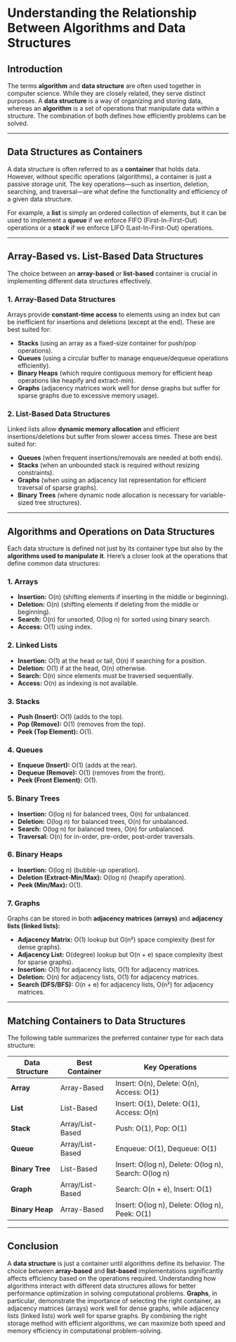 # **Understanding the Relationship Between Algorithms and Data Structures**

## **Introduction**

The terms **algorithm** and **data structure** are often used together in computer science. While they are closely related, they serve distinct purposes. A **data structure** is a way of organizing and storing data, whereas an **algorithm** is a set of operations that manipulate data within a structure. The combination of both defines how efficiently problems can be solved.

---

## **Data Structures as Containers**

A data structure is often referred to as a **container** that holds data. However, without specific operations (algorithms), a container is just a passive storage unit. The key operations—such as insertion, deletion, searching, and traversal—are what define the functionality and efficiency of a given data structure.

For example, a **list** is simply an ordered collection of elements, but it can be used to implement a **queue** if we enforce FIFO (First-In-First-Out) operations or a **stack** if we enforce LIFO (Last-In-First-Out) operations.

---

## **Array-Based vs. List-Based Data Structures**

The choice between an **array-based** or **list-based** container is crucial in implementing different data structures effectively.

### **1. Array-Based Data Structures**

Arrays provide **constant-time access** to elements using an index but can be inefficient for insertions and deletions (except at the end). These are best suited for:

- **Stacks** (using an array as a fixed-size container for push/pop operations).
- **Queues** (using a circular buffer to manage enqueue/dequeue operations efficiently).
- **Binary Heaps** (which require contiguous memory for efficient heap operations like heapify and extract-min).
- **Graphs** (adjacency matrices work well for dense graphs but suffer for sparse graphs due to excessive memory usage).

### **2. List-Based Data Structures**

Linked lists allow **dynamic memory allocation** and efficient insertions/deletions but suffer from slower access times. These are best suited for:

- **Queues** (when frequent insertions/removals are needed at both ends).
- **Stacks** (when an unbounded stack is required without resizing constraints).
- **Graphs** (when using an adjacency list representation for efficient traversal of sparse graphs).
- **Binary Trees** (where dynamic node allocation is necessary for variable-sized tree structures).

---

## **Algorithms and Operations on Data Structures**

Each data structure is defined not just by its container type but also by the **algorithms used to manipulate it**. Here’s a closer look at the operations that define common data structures:

### **1. Arrays**

- **Insertion:** O(n) (shifting elements if inserting in the middle or beginning).
- **Deletion:** O(n) (shifting elements if deleting from the middle or beginning).
- **Search:** O(n) for unsorted, O(log n) for sorted using binary search.
- **Access:** O(1) using index.

### **2. Linked Lists**

- **Insertion:** O(1) at the head or tail, O(n) if searching for a position.
- **Deletion:** O(1) if at the head, O(n) otherwise.
- **Search:** O(n) since elements must be traversed sequentially.
- **Access:** O(n) as indexing is not available.

### **3. Stacks**

- **Push (Insert):** O(1) (adds to the top).
- **Pop (Remove):** O(1) (removes from the top).
- **Peek (Top Element):** O(1).

### **4. Queues**

- **Enqueue (Insert):** O(1) (adds at the rear).
- **Dequeue (Remove):** O(1) (removes from the front).
- **Peek (Front Element):** O(1).

### **5. Binary Trees**

- **Insertion:** O(log n) for balanced trees, O(n) for unbalanced.
- **Deletion:** O(log n) for balanced trees, O(n) for unbalanced.
- **Search:** O(log n) for balanced trees, O(n) for unbalanced.
- **Traversal:** O(n) for in-order, pre-order, post-order traversals.

### **6. Binary Heaps**

- **Insertion:** O(log n) (bubble-up operation).
- **Deletion (Extract-Min/Max):** O(log n) (heapify operation).
- **Peek (Min/Max):** O(1).

### **7. Graphs**

Graphs can be stored in both **adjacency matrices (arrays)** and **adjacency lists (linked lists):**

- **Adjacency Matrix:** O(1) lookup but O(n²) space complexity (best for dense graphs).
- **Adjacency List:** O(degree) lookup but O(n + e) space complexity (best for sparse graphs).
- **Insertion:** O(1) for adjacency lists, O(1) for adjacency matrices.
- **Deletion:** O(n) for adjacency lists, O(1) for adjacency matrices.
- **Search (DFS/BFS):** O(n + e) for adjacency lists, O(n²) for adjacency matrices.

---

## **Matching Containers to Data Structures**

The following table summarizes the preferred container type for each data structure:

| **Data Structure** | **Best Container** | **Key Operations**                                   |
| ------------------ | ------------------ | ---------------------------------------------------- |
| **Array**          | Array-Based        | Insert: O(n), Delete: O(n), Access: O(1)             |
| **List**           | List-Based         | Insert: O(1), Delete: O(1), Access: O(n)             |
| **Stack**          | Array/List-Based   | Push: O(1), Pop: O(1)                                |
| **Queue**          | Array/List-Based   | Enqueue: O(1), Dequeue: O(1)                         |
| **Binary Tree**    | List-Based         | Insert: O(log n), Delete: O(log n), Search: O(log n) |
| **Graph**          | Array/List-Based   | Search: O(n + e), Insert: O(1)                       |
| **Binary Heap**    | Array-Based        | Insert: O(log n), Delete: O(log n), Peek: O(1)       |

---

## **Conclusion**

A **data structure** is just a container until algorithms define its behavior. The choice between **array-based** and **list-based** implementations significantly affects efficiency based on the operations required. Understanding how algorithms interact with different data structures allows for better performance optimization in solving computational problems. **Graphs**, in particular, demonstrate the importance of selecting the right container, as adjacency matrices (arrays) work well for dense graphs, while adjacency lists (linked lists) work well for sparse graphs. By combining the right storage method with efficient algorithms, we can maximize both speed and memory efficiency in computational problem-solving.
